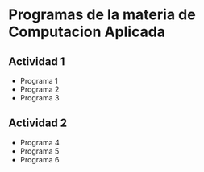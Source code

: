 # Programas de la materia de Computacion Aplicada 

## Actividad 1
- Programa 1 
- Programa 2 
- Programa 3 


## Actividad 2
- Programa 4 
- Programa 5
- Programa 6



